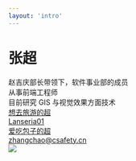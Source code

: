 ```yaml
---
layout: 'intro'
---
```


# 张超

<div class="leading-8 opacity-80">
赵吉庆部长带领下，软件事业部的成员<br>
从事前端工程师<br>
目前研究 GIS 与视觉效果方面技术<br>
</div>

<div my-10 w-min grid="~ cols-[40px_1fr] gap-y4" items-center justify-center>
  <div i-ri-weibo-line op50 ma text-xl/>
  <div><a href="https://github.com/antfu" target="_blank">想去旅游的超</a></div>
  <div i-ri-wechat-line op50 ma text-xl/>
  <div><a href="https://twitter.com/antfu7" target="_blank">Lanseria01</a></div>
  <div i-ri-bilibili-line op50 ma text-xl/>
  <div><a href="https://antfu.me" target="_blank">爱吃包子的超</a></div>
  <div i-ri-mail-line op50 ma text-xl/>
  <div><a href="https://antfu.me" target="_blank">zhangchao@csafety.cn</a></div>
</div>

<img src="https://wx.qlogo.cn/mmhead/Q3auHgzwzM7GOwhv9UcDveIfficaoywicZQojy3lRNfR3tr1PQUXZ7QQ/0" rounded-full w-40 abs-tr mt-16 mr-12/>

<div flex="~ gap2">

</div>
